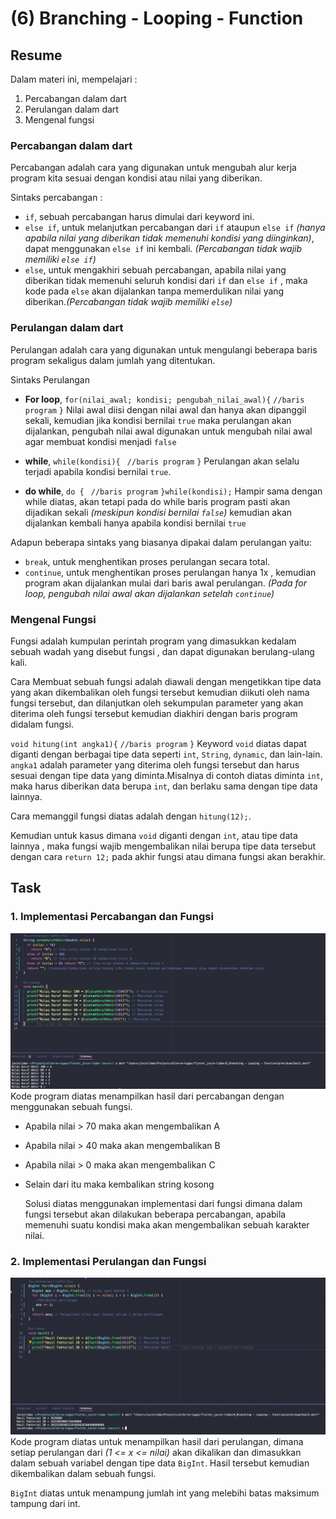# (6) Branching - Looping - Function

## Resume

Dalam materi ini, mempelajari :

1. Percabangan dalam dart
2. Perulangan dalam dart
3. Mengenal fungsi

### Percabangan dalam dart

Percabangan adalah cara yang digunakan untuk mengubah alur kerja program kita sesuai dengan kondisi atau nilai yang diberikan.

Sintaks percabangan :

- `if`, sebuah percabangan harus dimulai dari keyword ini.
- `else if`, untuk melanjutkan percabangan dari `if` ataupun `else if` _(hanya apabila nilai yang diberikan tidak memenuhi kondisi yang diinginkan)_, dapat menggunakan `else if` ini kembali. _(Percabangan tidak wajib memiliki `else if`)_
- `else`, untuk mengakhiri sebuah percabangan, apabila nilai yang diberikan tidak memenuhi seluruh kondisi dari `if` dan `else if` , maka kode pada `else` akan dijalankan tanpa memerdulikan nilai yang diberikan._(Percabangan tidak wajib memiliki `else`)_

### Perulangan dalam dart

Perulangan adalah cara yang digunakan untuk mengulangi beberapa baris program sekaligus dalam jumlah yang ditentukan.

Sintaks Perulangan

- **For loop**,
  `for(nilai_awal; kondisi; pengubah_nilai_awal){`
  `//baris program`
  `}`
  Nilai awal diisi dengan nilai awal dan hanya akan dipanggil sekali, kemudian jika kondisi bernilai `true` maka perulangan akan dijalankan, pengubah nilai awal digunakan untuk mengubah nilai awal agar membuat kondisi menjadi `false`

- **while**,
  `while(kondisi){ `
  `//baris program`
  `}`
  Perulangan akan selalu terjadi apabila kondisi bernilai `true`.

- **do while**,
  `do {`
  ` //baris program`
  `}while(kondisi);`
  Hampir sama dengan while diatas, akan tetapi pada do while baris program pasti akan dijadikan sekali _(meskipun kondisi bernilai `false`)_ kemudian akan dijalankan kembali hanya apabila kondisi bernilai `true`

Adapun beberapa sintaks yang biasanya dipakai dalam perulangan yaitu:

- `break`, untuk menghentikan proses perulangan secara total.
- `continue`, untuk menghentikan proses perulangan hanya 1x , kemudian program akan dijalankan mulai dari baris awal perulangan. _(Pada for loop, pengubah nilai awal akan dijalankan setelah `continue`)_

### Mengenal Fungsi

Fungsi adalah kumpulan perintah program yang dimasukkan kedalam sebuah wadah yang disebut fungsi , dan dapat digunakan berulang-ulang kali.

Cara Membuat sebuah fungsi adalah diawali dengan mengetikkan tipe data yang akan dikembalikan oleh fungsi tersebut kemudian diikuti oleh nama fungsi tersebut, dan dilanjutkan oleh sekumpulan parameter yang akan diterima oleh fungsi tersebut kemudian diakhiri dengan baris program didalam fungsi.

`void hitung(int angka1){`
`//baris program`
`}`
Keyword `void` diatas dapat diganti dengan berbagai tipe data seperti `int`, `String`, `dynamic`, dan lain-lain.
`angka1` adalah parameter yang diterima oleh fungsi tersebut dan harus sesuai dengan tipe data yang diminta.Misalnya di contoh diatas diminta `int`, maka harus diberikan data berupa `int`, dan berlaku sama dengan tipe data lainnya.

Cara memanggil fungsi diatas adalah dengan `hitung(12);`.

Kemudian untuk kasus dimana `void` diganti dengan `int`, atau tipe data lainnya , maka fungsi wajib mengembalikan nilai berupa tipe data tersebut dengan cara `return 12;` pada akhir fungsi atau dimana fungsi akan berakhir.

## Task

### 1. Implementasi Percabangan dan Fungsi

![Percabangan](screenshots/Soal1.png "Percabangan")
Kode program diatas menampilkan hasil dari percabangan dengan menggunakan sebuah fungsi.

- Apabila nilai > 70 maka akan mengembalikan A
- Apabila nilai > 40 maka akan mengembalikan B
- Apabila nilai > 0 maka akan mengembalikan C
- Selain dari itu maka kembalikan string kosong

  Solusi diatas menggunakan implementasi dari fungsi dimana dalam fungsi tersebut akan dilakukan beberapa percabangan, apabila memenuhi suatu kondisi maka akan mengembalikan sebuah karakter nilai.

### 2. Implementasi Perulangan dan Fungsi

![Perulangan](screenshots/Soal2.png "Perulangan")
Kode program diatas untuk menampilkan hasil dari perulangan, dimana setiap perulangan dari _(1 <= x <= nilai)_ akan dikalikan dan dimasukkan dalam sebuah variabel dengan tipe data `BigInt`. Hasil tersebut kemudian dikembalikan dalam sebuah fungsi.

`BigInt` diatas untuk menampung jumlah int yang melebihi batas maksimum tampung dari int.
